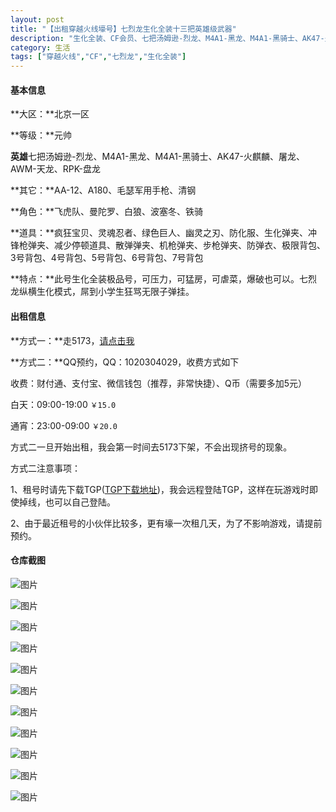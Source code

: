 ```yaml
---
layout: post
title: "【出租穿越火线壕号】七烈龙生化全装十三把英雄级武器"
description: "生化全装、CF会员、七把汤姆逊-烈龙、M4A1-黑龙、M4A1-黑骑士、AK47-火麒麟、屠龙、AWM-天龙、RPK-盘龙、AA-12、A180、毛瑟军用手枪、清钢、疯狂宝贝、灵魂忍者、绿色巨人、幽灵之刃、防化服、生化弹夹、冲锋枪弹夹、减少停顿道具、散弹弹夹、机枪弹夹、步枪弹夹、防弹衣、极限背包、3号背包、4号背包、5号背包、6号背包、7号背包。此号生化全装极品号，可压力，可猛房，可虐菜，爆破也可以，七烈龙纵横生化模式，屌到小学生狂骂无限子弹挂。"
category: 生活
tags: ["穿越火线","CF","七烈龙","生化全装"]
---
```


#### 基本信息 ####

**大区：**北京一区

**等级：**元帅

**英雄**七把汤姆逊-烈龙、M4A1-黑龙、M4A1-黑骑士、AK47-火麒麟、屠龙、AWM-天龙、RPK-盘龙

**其它：**AA-12、A180、毛瑟军用手枪、清钢

**角色：**飞虎队、曼陀罗、白狼、波塞冬、铁骑

**道具：**疯狂宝贝、灵魂忍者、绿色巨人、幽灵之刃、防化服、生化弹夹、冲锋枪弹夹、减少停顿道具、散弹弹夹、机枪弹夹、步枪弹夹、防弹衣、极限背包、3号背包、4号背包、5号背包、6号背包、7号背包

**特点：**此号生化全装极品号，可压力，可猛房，可虐菜，爆破也可以。七烈龙纵横生化模式，屌到小学生狂骂无限子弹挂。

#### 出租信息 ####

**方式一：**走5173，[请点击我](http://tool.5173.com/AccountRent/AccountRentProductDetail2.aspx?id=e4ed565ab3204f038c55152c16eec511)

**方式二：**QQ预约，QQ：1020304029，收费方式如下

收费：财付通、支付宝、微信钱包（推荐，非常快捷）、Q币（需要多加5元）

白天：09:00-19:00 `￥15.0`

通宵：23:00-09:00 `￥20.0`

方式二一旦开始出租，我会第一时间去5173下架，不会出现挤号的现象。

方式二注意事项：

1、租号时请先下载TGP([TGP下载地址](http://tgp.qq.com/))，我会远程登陆TGP，这样在玩游戏时即使掉线，也可以自己登陆。

2、由于最近租号的小伙伴比较多，更有壕一次租几天，为了不影响游戏，请提前预约。

#### 仓库截图 ####

![图片](/images/post/2014112100100/Crossfire20141120_0000.jpg)


![图片](/images/post/2014112100100/Crossfire20141120_0001.jpg)


![图片](/images/post/2014112100100/Crossfire20141120_0002.jpg)


![图片](/images/post/2014112100100/Crossfire20141120_0003.jpg)


![图片](/images/post/2014112100100/Crossfire20141120_0004.jpg)


![图片](/images/post/2014112100100/Crossfire20141120_0005.jpg)


![图片](/images/post/2014112100100/Crossfire20141120_0006.jpg)


![图片](/images/post/2014112100100/Crossfire20141120_0007.jpg)


![图片](/images/post/2014112100100/Crossfire20141120_0008.jpg)


![图片](/images/post/2014112100100/Crossfire20141120_0009.jpg)


![图片](/images/post/2014112100100/Crossfire20141120_0010.jpg)